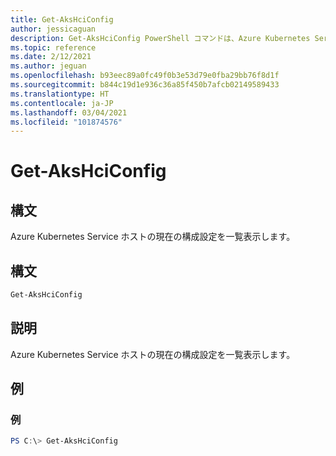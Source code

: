 ```yaml
---
title: Get-AksHciConfig
author: jessicaguan
description: Get-AksHciConfig PowerShell コマンドは、Azure Kubernetes Service ホストの現在の構成設定を一覧表示します。
ms.topic: reference
ms.date: 2/12/2021
ms.author: jeguan
ms.openlocfilehash: b93eec89a0fc49f0b3e53d79e0fba29bb76f8d1f
ms.sourcegitcommit: b844c19d1e936c36a85f450b7afcb02149589433
ms.translationtype: HT
ms.contentlocale: ja-JP
ms.lasthandoff: 03/04/2021
ms.locfileid: "101874576"
---
```

# <a name="get-akshciconfig"></a>Get-AksHciConfig

## <a name="synopsis"></a>構文
Azure Kubernetes Service ホストの現在の構成設定を一覧表示します。

## <a name="syntax"></a>構文

```powershell
Get-AksHciConfig
```

## <a name="description"></a>説明
Azure Kubernetes Service ホストの現在の構成設定を一覧表示します。

## <a name="examples"></a>例

### <a name="example"></a>例 
```powershell
PS C:\> Get-AksHciConfig
```


